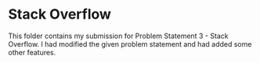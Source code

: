 # Stack Overflow

This folder contains my submission for Problem Statement 3 - Stack Overflow.
I had modified the given problem statement and had added some other features.
